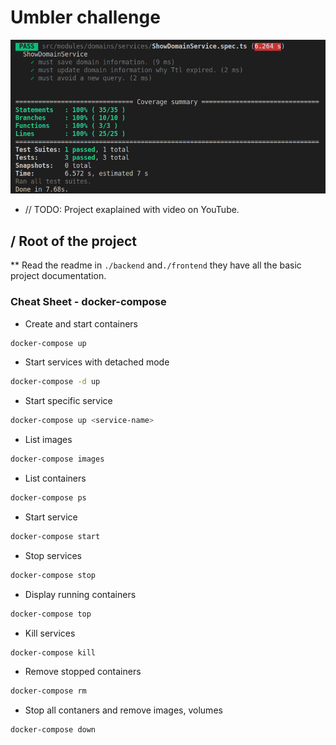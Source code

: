 # Umbler challenge 
![100% Coverage - TDD](tdd_business_rules.png)

- // TODO: Project exaplained with video on YouTube.

## / Root of the project
 
** Read the readme in `./backend` and`./frontend` they have all the basic project documentation.

### Cheat Sheet - docker-compose

- Create and start containers
```bash
docker-compose up
```

- Start services with detached mode
```bash
docker-compose -d up
```

- Start specific service
```bash
docker-compose up <service-name>
```

- List images
```bash
docker-compose images
```

- List containers
```bash
docker-compose ps
```

- Start service
```bash
docker-compose start
```

- Stop services
```bash
docker-compose stop
```

- Display running containers
```bash
docker-compose top
```

- Kill services
```bash
docker-compose kill
```

- Remove stopped containers
```bash
docker-compose rm
```

- Stop all contaners and remove images, volumes
```bash
docker-compose down
```